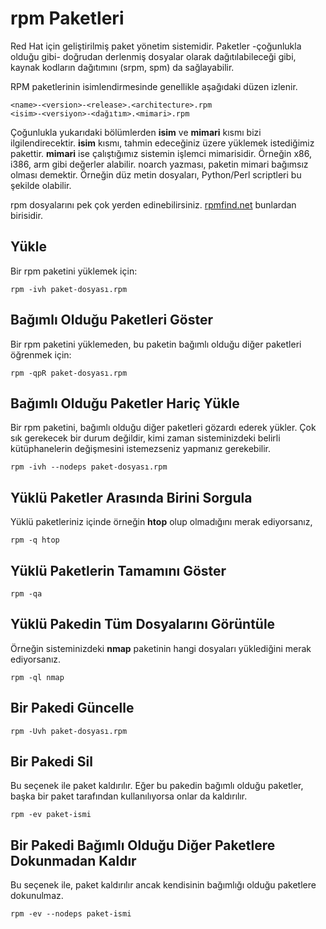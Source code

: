 # rpm Paketleri

Red Hat için geliştirilmiş paket yönetim sistemidir. Paketler -çoğunlukla olduğu gibi- doğrudan derlenmiş dosyalar olarak dağıtılabileceği gibi, kaynak kodların dağıtımını (srpm, spm) da sağlayabilir.

RPM paketlerinin isimlendirmesinde genellikle aşağıdaki düzen izlenir.


```
<name>-<version>-<release>.<architecture>.rpm
<isim>-<versiyon>-<dağıtım>.<mimari>.rpm
```

Çoğunlukla yukarıdaki bölümlerden **isim** ve **mimari** kısmı bizi ilgilendirecektir. **isim** kısmı, tahmin edeceğiniz üzere yüklemek istediğimiz pakettir. **mimari** ise çalıştığımız sistemin işlemci mimarisidir. Örneğin x86, i386, arm gibi değerler alabilir. noarch yazması, paketin mimari bağımsız olması demektir. Örneğin düz metin dosyaları, Python/Perl scriptleri bu şekilde olabilir.

rpm dosyalarını pek çok yerden edinebilirsiniz. [rpmfind.net](http://rpmfind.net) bunlardan birisidir.

## Yükle

Bir rpm paketini yüklemek için:

```
rpm -ivh paket-dosyası.rpm
```

## Bağımlı Olduğu Paketleri Göster

Bir rpm paketini yüklemeden, bu paketin bağımlı olduğu diğer paketleri öğrenmek için:

```
rpm -qpR paket-dosyası.rpm
```

## Bağımlı Olduğu Paketler Hariç Yükle

Bir rpm paketini, bağımlı olduğu diğer paketleri gözardı ederek yükler. Çok sık gerekecek bir durum değildir, kimi zaman sisteminizdeki belirli kütüphanelerin değişmesini istemezseniz yapmanız gerekebilir.

```
rpm -ivh --nodeps paket-dosyası.rpm
```

## Yüklü Paketler Arasında Birini Sorgula

Yüklü paketleriniz içinde örneğin **htop** olup olmadığını merak ediyorsanız,

```
rpm -q htop
```

## Yüklü Paketlerin Tamamını Göster

```
rpm -qa
```

## Yüklü Pakedin Tüm Dosyalarını Görüntüle

Örneğin sisteminizdeki **nmap** paketinin hangi dosyaları yüklediğini merak ediyorsanız.

```
rpm -ql nmap
```

## Bir Pakedi Güncelle

```
rpm -Uvh paket-dosyası.rpm
```

## Bir Pakedi Sil

Bu seçenek ile paket kaldırılır. Eğer bu pakedin bağımlı olduğu paketler, başka bir paket tarafından kullanılıyorsa onlar da kaldırılır.

```
rpm -ev paket-ismi
```

## Bir Pakedi Bağımlı Olduğu Diğer Paketlere Dokunmadan Kaldır

Bu seçenek ile, paket kaldırılır ancak kendisinin bağımlığı olduğu paketlere dokunulmaz.

```
rpm -ev --nodeps paket-ismi
```
